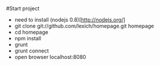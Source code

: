 #Start project 
- need to install (nodejs 0.8)[http://nodejs.org/]
- git clone git://github.com/lexich/homepage.git homepage
- cd homepage
- npm install
- grunt
- grunt connect
- open browser localhost:8080